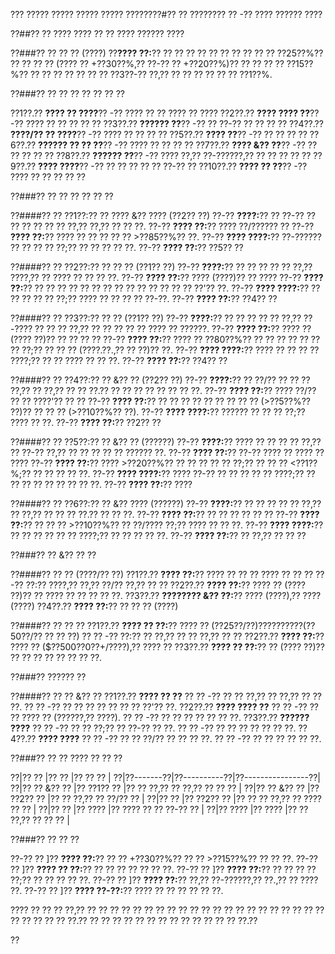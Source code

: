 ??? ????? ????? ????? ????? ????????#?? ?? ???????? ?? -?? ???? ?????? ????

??##?? ?? ???? ???? ?? ?? ???? ?????? ????

??###?? ?? ?? ?? (????)
??**???? ??:**?? ?? ?? ?? ?? ?? ?? ?? ?? ?? ?? ??25??%?? ?? ?? ?? ?? (???? ?? +??30??%,?? ??-?? ?? +??20??%)?? ?? ?? ?? ?? ??15??%?? ?? ?? ?? ?? ?? ?? ?? ??3??-?? ??,?? ?? ?? ?? ?? ?? ?? ??1??%.

??###?? ?? ?? ?? ?? ?? ?? ??

??1??.?? **???? ?? ????**?? -?? ???? ?? ?? ???? ?? ????
??2??.?? **???? ???? ??**?? -?? ???? ?? ?? ?? ?? ??
??3??.?? **?????? ??**?? -?? ?? ??-?? ?? ?? ?? ??
??4??.?? **????/?? ?? ????**?? -?? ???? ?? ?? ?? ??
??5??.?? **???? ??**?? -?? ?? ?? ?? ??
??6??.?? **?????? ?? ?? ??**?? -?? ???? ?? ?? ?? ??
??7??.?? **???? &?? ??**?? -?? ?? ?? ?? ?? ??
??8??.?? **?????? ??**?? -?? ???? ??,?? ??-??????,?? ?? ?? ?? ?? ??
??9??.?? **???? ????**?? -?? ?? ?? ?? ?? ?? ??-?? ??
??10??.?? **???? ?? ??**?? -?? ???? ?? ?? ?? ?? ??

??###?? ?? ?? ?? ?? ?? ??

??####?? ?? ??1??:?? ?? ???? &?? ???? (??2?? ??)
??-?? **????:**?? ?? ??-?? ?? ?? ?? ?? ?? ?? ??,?? ??,?? ?? ?? ??.
??-?? **???? ??:**?? ???? ??/?????? ??
??-?? **???? ??:**?? ???? ?? ?? ?? ?? ?? >??85??%?? ??.
??-?? **???? ????:**?? ??-?????? ?? ?? ?? ?? ??;?? ?? ?? ?? ?? ??.
??-?? **???? ??:**?? ??5?? ??

??####?? ?? ??2??:?? ?? ?? ?? (??1?? ??)
??-?? **????:**?? ?? ?? ?? ?? ?? ??,?? ????,?? ?? ???? ?? ?? ?? ??.
??-?? **???? ??:**?? ???? (????)?? ?? ????
??-?? **???? ??:**?? ?? ?? ?? ?? ?? ?? ?? ?? ?? ?? ?? ?? ?? ?? ??'?? ??.
??-?? **???? ????:**?? ?? ?? ?? ?? ?? ??;?? ???? ?? ?? ?? ?? ??-??.
??-?? **???? ??:**?? ??4?? ??

??####?? ?? ??3??:?? ?? ?? (??1?? ??)
??-?? **????:**?? ?? ?? ?? ?? ?? ??,?? ??-???? ?? ?? ?? ??,?? ?? ?? ?? ?? ?? ???? ?? ??????.
??-?? **???? ??:**?? ???? ?? (???? ??)?? ?? ?? ?? ??
??-?? **???? ??:**?? ???? ?? ??80??%?? ?? ?? ?? ?? ?? ?? ?? ??;?? ?? ?? ?? (????.??.,?? ?? ??)?? ??.
??-?? **???? ????:**?? ???? ?? ?? ?? ?? ????;?? ?? ?? ???? ?? ?? ??.
??-?? **???? ??:**?? ??4?? ??

??####?? ?? ??4??:?? ?? &?? ?? (??2?? ??)
??-?? **????:**?? ?? ??/?? ?? ?? ?? ??,?? ?? ??,?? ?? ?? ??.?? ?? ?? ?? ?? ?? ?? ?? ??.
??-?? **???? ??:**?? ???? ??/?? ?? ?? ????'?? ?? ??
??-?? **???? ??:**?? ?? ?? ?? ?? ?? ?? ?? ?? ?? (>??5??%?? ??)?? ?? ?? ?? (>??10??%?? ??).
??-?? **???? ????:**?? ?????? ?? ?? ?? ??;?? ???? ?? ??.
??-?? **???? ??:**?? ??2?? ??

??####?? ?? ??5??:?? ?? &?? ?? (??????)
??-?? **????:**?? ???? ?? ?? ?? ?? ??,?? ?? ??-?? ??,?? ?? ?? ?? ?? ?? ?????? ??.
??-?? **???? ??:**?? ??-?? ???? ?? ???? ?? ????
??-?? **???? ??:**?? ???? >??20??%?? ?? ?? ?? ?? ?? ??;?? ?? ?? ?? <??1??%;?? ?? ?? ?? ?? ??.
??-?? **???? ????:**?? ???? ??-?? ?? ?? ?? ?? ?? ????;?? ?? ?? ?? ?? ?? ?? ?? ?? ??.
??-?? **???? ??:**?? ????

??####?? ?? ??6??:?? ?? &?? ???? (??????)
??-?? **????:**?? ?? ?? ?? ?? ?? ??,?? ?? ??,?? ?? ?? ?? ??.?? ?? ?? ??.
??-?? **???? ??:**?? ?? ?? ?? ?? ?? ??
??-?? **???? ??:**?? ?? ?? ?? >??10??%?? ?? ??/???? ??;?? ???? ?? ?? ??.
??-?? **???? ????:**?? ?? ?? ?? ?? ?? ?? ????;?? ?? ?? ?? ?? ??.
??-?? **???? ??:**?? ?? ??,?? ?? ?? ??

??###?? ?? &?? ?? ??

??####?? ?? ?? (????/?? ??)
??1??.?? **???? ??:**?? ???? ?? ?? ?? ???? ?? ??
??  ?? -?? ??:?? ????,?? ??,?? ??/?? ??,?? ?? ??
??2??.?? **???? ??:**?? ???? ?? (???? ??)?? ?? ???? ?? ?? ?? ?? ??.
??3??.?? **???????? &?? ??:**?? ???? (????),?? ???? (????)
??4??.?? **???? ??:**?? ?? ?? ?? (????)

??####?? ?? ?? ??
??1??.?? **???? ?? ??:**?? ???? ?? ($??25??/??)?? ?? ???? ?? ($??50??/?? ?? ?? ??)
??  ?? -?? ??:?? ?? ??,?? ?? ?? ??,?? ?? ??
??2??.?? **???? ??:**?? ???? ?? ($??500??0??+/????),?? ???? ??
??3??.?? **???? ?? ??:**?? ?? (???? ??)?? ?? ?? ?? ?? ?? ?? ?? ??.

??###?? ?????? ??

??####?? ?? ?? &?? ??
??1??.?? **???? ?? ??**
??  ?? -?? ?? ?? ??,?? ?? ??,?? ?? ?? ??.
??  ?? -?? ?? ?? ?? ?? ?? ?? ?? ??'?? ??.
??2??.?? **???? ???? ??**
??  ?? -?? ?? ?? ???? ?? (??????,?? ????).
??  ?? -?? ?? ?? ?? ?? ?? ?? ??.
??3??.?? **?????? ????**
??  ?? -?? ?? ?? ??;?? ?? ??-?? ?? ??.
??  ?? -?? ?? ?? ?? ?? ?? ?? ??.
??4??.?? **???? ????**
??  ?? -?? ?? ?? ??/?? ?? ?? ?? ??.
??  ?? -?? ?? ?? ?? ?? ?? ??.

??###?? ?? ?? ???? ?? ?? ??

??|?? ?? |?? ?? |?? ?? ?? |
??|??-------??|??----------??|??----------------??|
??|?? ?? &?? ?? |?? ??1?? ?? |?? ?? ??,?? ?? ??,?? ?? ?? ?? |
??|?? ?? &?? ?? |?? ??2?? ?? |?? ?? ??,?? ?? ??/?? ?? |
??|?? ?? |?? ??2?? ?? |?? ?? ?? ??,?? ?? ???? ?? ?? |
??|?? ?? |?? ???? |?? ???? ?? ?? ??-?? ?? |
??|?? ???? |?? ???? |?? ?? ??,?? ?? ?? ?? |

??###?? ?? ?? ??

??-?? ?? ]?? **???? ??:**?? ?? ?? +??30??%?? ?? ?? >??15??%?? ?? ?? ??.
??-?? ?? ]?? **???? ?? ??:**?? ?? ?? ?? ?? ?? ?? ??.
??-?? ?? ]?? **???? ??:**?? ?? ?? ?? ?? ??;?? ?? ?? ?? ?? ??.
??-?? ?? ]?? **???? ??:**?? ??,?? ??-??????,?? ??.,?? ?? ???? ??.
??-?? ?? ]?? **???? ??-??:**?? ???? ?? ?? ?? ?? ?? ??.

???? ?? ?? ?? ??,?? ?? ?? ?? ?? ?? ?? ?? ?? ?? ?? ?? ?? ?? ?? ?? ?? ?? ?? ?? ?? ?? ?? ?? ?? ?? ?? ??.?? ?? ?? ?? ?? ?? ?? ?? ?? ?? ?? ?? ?? ?? ??.??

??
